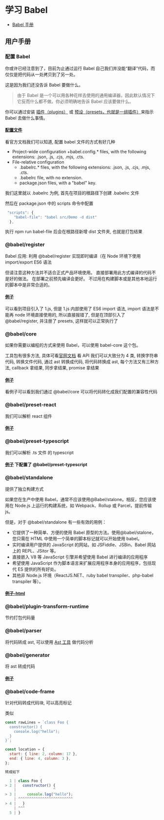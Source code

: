 # 学习 Babel

- [Babel 手册](https://github.com/jamiebuilds/babel-handbook/blob/master/translations/zh-Hans/README.md)

## 用户手册

### 配置 Babel

你或许已经注意到了，目前为止通过运行 Babel 自己我们并没能“翻译”代码，而仅仅是把代码从一处拷贝到了另一处。

这是因为我们还没告诉 Babel 要做什么。

> 由于 Babel 是一个可以用各种花样去使用的通用编译器，因此默认情况下它反而什么都不做。你必须明确地告诉 Babel 应该要做什么。

你可以通过安装 [插件（plugins）](https://babeljs.io/docs/plugins) 或 [预设（presets，也就是一组插件）](https://babeljs.io/docs/presets)来指示 Babel 去做什么事情。

#### [配置文件](https://babeljs.io/docs/config-files)

看官方文档我们可以知道, 配置 babel 文件的方式有好几种

- Project-wide configuration
  +babel.config.\* files, with the following extensions: .json, .js, .cjs, .mjs, .cts.
- File-relative configuration
  - .babelrc.\* files, with the following extensions: .json, .js, .cjs, .mjs, .cts.
  - .babelrc file, with no extension.
  - package.json files, with a "babel" key.

我们这里就以 .babelrc 为例, 首先在项目的根路径下创建 .babelrc 文件

然后在 package.json 中的 scripts 命令中配置

```js
 "scripts": {
    "babel-file": "babel src/Demo -d dist"
  },
```

执行 npm run babel-file 后会在根路径新增 dist 文件夹, 也就是打包结果

### @babel/register

Babel 应用: 利用 @babel/register 实现即时编译（在 Node 环境下使用 import/export ES6 语法

但请注意这种方法并不适合正式产品环境使用。 直接部署用此方式编译的代码不是好的做法。 在部署之前预先编译会更好。 不过用在构建脚本或是其他本地运行的脚本中是非常合适的。

#### [例子](https://github.com/18355166248/megalo-note/tree/main/packages/Babel/src/babel-register.js)

可以看到项目引入了 1.js, 但是 1.js 内部使用了 ES6 import 语法, import 语法是不能再 node 环境直接使用的, 所以直接报错了, 但是在顶部引入了 @babel/register, 并注册了 presets, 这样就可以正常执行了

### @babel/core

如果你需要以编程的方式来使用 Babel，可以使用 babel-core 这个包。

工具包有很多方法, 具体可看[官网文档](https://babeljs.io/docs/babel-core#transform)
看 API 我们可以大致分为 4 类, 转换字符串代码, 转换文件代码, 通过 ast 转换成代码, 将代码转换成 ast, 每个方法又有三种方法, callback 拿结果, 同步拿结果, promise 拿结果

#### [例子](https://github.com/18355166248/megalo-note/tree/main/packages/Babel/src/babel-core.js)

看例子可以看到我们通过 @babel/core 可以将代码转化成我们配置的兼容性代码

### @babel/preset-react

我们可以解析 react 组件

#### [例子](https://github.com/18355166248/megalo-note/tree/main/packages/Babel/src/babel-react.js)

### @babel/preset-typescript

我们可以解析 .ts 文件 的 typescript

#### [例子](https://github.com/18355166248/megalo-note/tree/main/packages/Babel/.babelrc) 下配置了 @babel/preset-typescript

### @babel/standalone

提供了独立构建方式

如果您在生产中使用 Babel，通常不应该使用@Babel/stalone。相反，您应该使用在 Node.js 上运行的构建系统，如 Webpack、Rollup 或 Parcel，提前传输 js。

但是，对于 @babel/standalone 有一些有效的用例：

- 它提供了一种简单、方便的使用 Babel 原型的方法。使用@babel/stalone，您只需在 HTML 中使用一个简单的脚本标记就可以开始使用 babel。
- 实时编译用户提供的 JavaScript 的网站，如 JSFiddle、JSBin、Babel 网站上的 REPL、JSitor 等。
- 直接嵌入 V8 等 JavaScript 引擎并希望使用 Babel 进行编译的应用程序
- 希望使用 JavaScript 作为脚本语言来扩展应用程序本身的应用程序，包括现代 ES 提供的所有好处。
- 其他非 Node.js 环境（ReactJS.NET、ruby babel transpiler、php-babel transpiler 等）。

#### [例子-html](https://github.com/18355166248/megalo-note/tree/main/packages/Babel/html/babel-standlone.html)

### @babel/plugin-transform-runtime

节约打包代码量

### @babel/parser

将代码转成 ast, 可以使用 [Ast 工具](https://astexplorer.net/) 做代码分析

### @babel/generator

将 ast 转成代码

#### [例子](https://github.com/18355166248/megalo-note/tree/main/packages/Babel/src/babel-generator.js)

### @babel/code-frame

针对代码转成代码块, 可以高亮标记

类似

```js
const rawLines = `class Foo {
  constructor() {
    console.log("hello");
  }
}`;

const location = {
  start: { line: 2, column: 17 },
  end: { line: 4, column: 3 },
};

转成如下

  1 | class Foo {
> 2 |   constructor() {
    |                 ^
> 3 |     console.log("hello");
    | ^^^^^^^^^^^^^^^^^^^^^^^^^
> 4 |   }
    | ^^^
  5 | }
```
